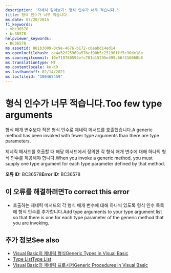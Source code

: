 ```yaml
---
description: '자세히 알아보기: 형식 인수가 너무 적습니다.'
title: 형식 인수가 너무 적습니다.
ms.date: 07/20/2015
f1_keywords:
- vbc36578
- bc36578
helpviewer_keywords:
- BC36578
ms.assetid: 881b3009-0c9e-4676-b172-c6aabd14ed14
ms.openlocfilehash: ce4a52f25969a57bcf90b5c25190fff5c90de18e
ms.sourcegitcommit: 10e719780594efc781b15295e499c66f316068b8
ms.translationtype: MT
ms.contentlocale: ko-KR
ms.lasthandoff: 02/14/2021
ms.locfileid: "100465459"
---
```

# <a name="too-few-type-arguments"></a><span data-ttu-id="a2e57-103">형식 인수가 너무 적습니다.</span><span class="sxs-lookup"><span data-stu-id="a2e57-103">Too few type arguments</span></span>

<span data-ttu-id="a2e57-104">형식 매개 변수보다 적은 형식 인수로 제네릭 메서드를 호출했습니다.</span><span class="sxs-lookup"><span data-stu-id="a2e57-104">A generic method has been invoked with fewer type arguments than there are type parameters.</span></span>  
  
 <span data-ttu-id="a2e57-105">제네릭 메서드를 호출할 때 해당 메서드에서 정의한 각 형식 매개 변수에 대해 하나의 형식 인수를 제공해야 합니다.</span><span class="sxs-lookup"><span data-stu-id="a2e57-105">When you invoke a generic method, you must supply one type argument for each type parameter defined by that method.</span></span>  
  
 <span data-ttu-id="a2e57-106">**오류 ID:** BC36578</span><span class="sxs-lookup"><span data-stu-id="a2e57-106">**Error ID:** BC36578</span></span>  
  
## <a name="to-correct-this-error"></a><span data-ttu-id="a2e57-107">이 오류를 해결하려면</span><span class="sxs-lookup"><span data-stu-id="a2e57-107">To correct this error</span></span>  
  
- <span data-ttu-id="a2e57-108">호출하는 제네릭 메서드의 각 형식 매개 변수에 대해 하나씩 있도록 형식 인수 목록에 형식 인수를 추가합니다.</span><span class="sxs-lookup"><span data-stu-id="a2e57-108">Add type arguments to your type argument list so that there is one for each type parameter of the generic method that you are invoking.</span></span>  
  
## <a name="see-also"></a><span data-ttu-id="a2e57-109">추가 정보</span><span class="sxs-lookup"><span data-stu-id="a2e57-109">See also</span></span>

- [<span data-ttu-id="a2e57-110">Visual Basic의 제네릭 형식</span><span class="sxs-lookup"><span data-stu-id="a2e57-110">Generic Types in Visual Basic</span></span>](../programming-guide/language-features/data-types/generic-types.md)
- [<span data-ttu-id="a2e57-111">Type List</span><span class="sxs-lookup"><span data-stu-id="a2e57-111">Type List</span></span>](../language-reference/statements/type-list.md)
- [<span data-ttu-id="a2e57-112">Visual Basic의 제네릭 프로시저</span><span class="sxs-lookup"><span data-stu-id="a2e57-112">Generic Procedures in Visual Basic</span></span>](../programming-guide/language-features/data-types/generic-procedures.md)
